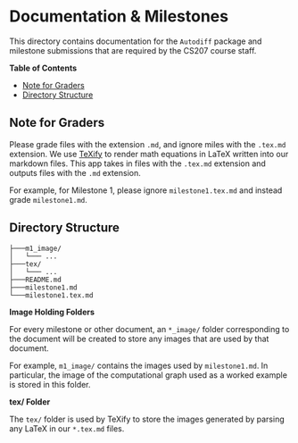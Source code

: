 # Documentation \& Milestones

This directory contains documentation for the `Autodiff` package and milestone submissions that are required by the CS207 course staff.

<!-- START doctoc generated TOC please keep comment here to allow auto update -->
<!-- DON'T EDIT THIS SECTION, INSTEAD RE-RUN doctoc TO UPDATE -->
**Table of Contents**

- [Note for Graders](#note-for-graders)
- [Directory Structure](#directory-structure)

<!-- END doctoc generated TOC please keep comment here to allow auto update -->

## Note for Graders

Please grade files with the extension `.md`, and ignore miles with the `.tex.md` extension. We use [TeXify](https://github.com/agurodriguez/github-texify) to render math equations in LaTeX written into our markdown files. This app takes in files with the `.tex.md` extension and outputs files with the `.md` extension.

For example, for Milestone 1, please ignore `milestone1.tex.md` and instead grade `milestone1.md`.

## Directory Structure

```
├───m1_image/
│   └─── ...
├───tex/
│   └─── ...
├───README.md
├───milestone1.md
└───milestone1.tex.md
```

**Image Holding Folders**

For every milestone or other document, an `*_image/` folder corresponding to the document will be created to store any images that are used by that document.

For example, `m1_image/` contains the images used by `milestone1.md`. In particular, the image of the computational graph used as a worked example is stored in this folder.

**tex/ Folder**

The `tex/` folder is used by TeXify to store the images generated by parsing any LaTeX in our `*.tex.md` files.